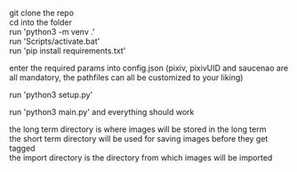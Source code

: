 git clone the repo  
cd into the folder  
run 'python3 -m venv .'  
run 'Scripts/activate.bat'  
run 'pip install requirements.txt'  

enter the required params into config.json (pixiv, pixivUID and saucenao are all mandatory, the pathfiles can all be customized to your liking)  

run 'python3 setup.py'  

run 'python3 main.py' and everything should work  

the long term directory is where images will be stored in the long term  
the short term directory will be used for saving images before they get tagged  
the import directory is the directory from which images will be imported  